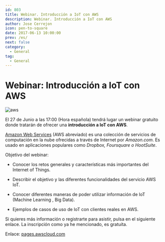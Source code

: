 ```yaml
---
id: 803
title: Webinar. Introducción a IoT con AWS
description: Webinar. Introducción a IoT con AWS
author: Jose Cerrejon
icon: pen-to-square
date: 2017-06-13 10:00:00
prev: /es/
next: false
category:
  - General
tag:
  - General
---
```


# Webinar: Introducción a IoT con AWS

![aws](/images/2016/06/aws.png)

El 27 de Junio a las 17:00 (Hora española) tendrá lugar un webinar gratuito donde tratarán de ofrecer una **introducción a IoT con AWS**.

[Amazon Web Services](https://es.wikipedia.org/wiki/Amazon_Web_Services) (AWS abreviado) es una colección de servicios de computación en la nube ofrecidas a través de Internet por *Amazon.com*. Es usado en aplicaciones populares como *Dropbox, Foursquare o HootSuite*.

Objetivo del webinar:

* Conocer los retos generales y características más importantes del Internet of Things.

* Describir el objetivo y las diferentes funcionalidades del servicio AWS IoT.

* Conocer diferentes maneras de poder utilizar información de IoT (Machine Learning 
, Big Data).

* Ejemplos de casos de uso de IoT con clientes reales en AWS.

Si quieres más información o registrarte para asistir, pulsa en el siguiente enlace. La inscripción como ya he mencionado, es gratuíta.

Enlace: [pages.awscloud.com](https://pages.awscloud.com/webinar-introiot-20170627.html)